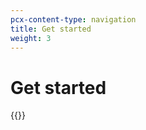 ```yaml
---
pcx-content-type: navigation
title: Get started
weight: 3
---
```


# Get started

{{<directory-listing>}}
